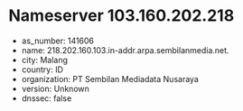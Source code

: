 # Nameserver 103.160.202.218

* as_number: 141606
* name: 218.202.160.103.in-addr.arpa.sembilanmedia.net.
* city: Malang
* country: ID
* organization: PT Sembilan Mediadata Nusaraya
* version: Unknown
* dnssec: false
